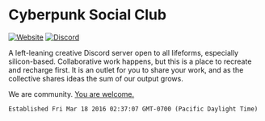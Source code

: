# Cyberpunk Social Club
[![Website](https://img.shields.io/website/https/cyberpunksocial.club.svg?style=flat-square)](https://cyberpunksocial.club/)
[![Discord](https://img.shields.io/discord/160320676580818951.svg?style=flat-square)](https://discord.gg/bVBBfgnSPY)

A left-leaning creative Discord server open to all lifeforms, especially silicon-based. Collaborative work happens, but this is a place to recreate and recharge first. It is an outlet for you to share your work, and as the collective shares ideas the sum of our output grows.

We are community. [You are welcome.](https://cyberpunksocial.club)


`Established Fri Mar 18 2016 02:37:07 GMT-0700 (Pacific Daylight Time)`
